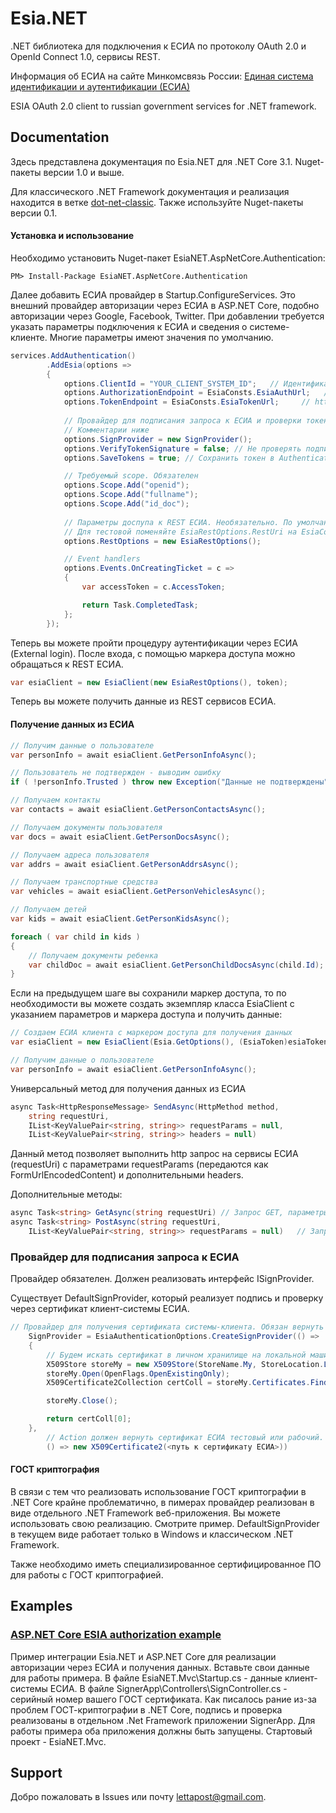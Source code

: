 # Esia.NET
.NET библиотека для подключения к ЕСИА по протоколу OAuth 2.0 и OpenId Connect 1.0, сервисы REST.

Информация об ЕСИА на сайте Минкомсвязь России: [Единая система идентификации и аутентификации (ЕСИА)](http://minsvyaz.ru/ru/activity/directions/13/#section-description)

ESIA OAuth 2.0 client to russian government services for .NET framework.

## Documentation
Здесь представлена документация по Esia.NET для .NET Core 3.1. Nuget-пакеты версии 1.0 и выше.

Для классического .NET Framework документация и реализация находится в ветке [dot-net-classic](https://github.com/xeltan/EsiaNET/tree/dot-net-classic). Также используйте Nuget-пакеты версии 0.1. 

#### Установка и использование
Необходимо установить Nuget-пакет EsiaNET.AspNetCore.Authentication:
```
PM> Install-Package EsiaNET.AspNetCore.Authentication
```
Далее добавить ЕСИА провайдер в Startup.ConfigureServices.
Это внешний провайдер авторизации через ЕСИА в ASP.NET Core, подобно авторизации через Google, Facebook, Twitter.
 При добавлении требуется указать параметры подключения к ЕСИА и сведения о системе-клиенте. Многие параметры имеют значения по умолчанию.
```C#
services.AddAuthentication()
        .AddEsia(options =>
        {
            options.ClientId = "YOUR_CLIENT_SYSTEM_ID";   // Идентификатор вашей систему. Обязателен
            options.AuthorizationEndpoint = EsiaConsts.EsiaAuthUrl;   // Адрес перенаправления на страницу предоставления прав доступа в ЕСИА - либо тестовый, либо рабочий. По умолчанию - рабочий https://esia.gosuslugi.ru/aas/oauth2/ac
            options.TokenEndpoint = EsiaConsts.EsiaTokenUrl;     // https-адрес ЕСИА для получения маркера доступа - либо тестовый, либо рабочий. По умолчанию - рабочий https://esia.gosuslugi.ru/aas/oauth2/te
            
            // Провайдер для подписания запроса к ЕСИА и проверки токена. Обязателен
            // Комментарии ниже
            options.SignProvider = new SignProvider();
            options.VerifyTokenSignature = false; // Не проверять подпись возвращемого токена, по умолчанию - false
            options.SaveTokens = true; // Сохранить токен в AuthenticationProperties, см. официальную документацию по AspNet Core

            // Требуемый scope. Обязателен
            options.Scope.Add("openid");
            options.Scope.Add("fullname");
            options.Scope.Add("id_doc");
            
            // Параметры доспупа к REST ЕСИА. Необязательно. По умолчанию использует параметры продуктовой среды.
            // Для тестовой поменяйте EsiaRestOptions.RestUri на EsiaConsts.EsiaRestTestUrl
            options.RestOptions = new EsiaRestOptions();

            // Event handlers
            options.Events.OnCreatingTicket = c =>
            {
                var accessToken = c.AccessToken;

                return Task.CompletedTask;
            };
        });

```
Теперь вы можете пройти процедуру аутентификации через ЕСИА (External login).
После входа, с помощью маркера доступа можно обращаться к REST ЕСИА.
```C#
var esiaClient = new EsiaClient(new EsiaRestOptions(), token);
```
Теперь вы можете получить данные из REST сервисов ЕСИА.

#### Получение данных из ЕСИА
```C#
// Получим данные о пользователе
var personInfo = await esiaClient.GetPersonInfoAsync();

// Пользователь не подтвержден - выводим ошибку
if ( !personInfo.Trusted ) throw new Exception("Данные не подтверждены");

// Получаем контакты
var contacts = await esiaClient.GetPersonContactsAsync();

// Получаем документы пользователя
var docs = await esiaClient.GetPersonDocsAsync();

// Получаем адреса пользователя
var addrs = await esiaClient.GetPersonAddrsAsync();

// Получаем транспортные средства
var vehicles = await esiaClient.GetPersonVehiclesAsync();

// Получаем детей
var kids = await esiaClient.GetPersonKidsAsync();

foreach ( var child in kids )
{
    // Получаем документы ребенка
    var childDoc = await esiaClient.GetPersonChildDocsAsync(child.Id);
}
```
Если на предыдущем шаге вы сохранили маркер доступа, то по необходимости вы можете создать экземпляр класса EsiaClient с указанием параметров и маркера доступа и получить данные:
```C#
// Создаем ЕСИА клиента с маркером доступа для получения данных
var esiaClient = new EsiaClient(Esia.GetOptions(), (EsiaToken)esiaToken);

// Получим данные о пользователе
var personInfo = await esiaClient.GetPersonInfoAsync();
```
Универсальный метод для получения данных из ЕСИА
```C#
async Task<HttpResponseMessage> SendAsync(HttpMethod method,
    string requestUri,
    IList<KeyValuePair<string, string>> requestParams = null,
    IList<KeyValuePair<string, string>> headers = null)
```
Данный метод позволяет выполнить http запрос на сервисы ЕСИА (requestUri) с параметрами requestParams (передаются как FormUrlEncodedContent) и дополнительными headers.

Дополнительные методы:
```C#
async Task<string> GetAsync(string requestUri) // Запрос GET, параметры в uri
async Task<string> PostAsync(string requestUri,
    IList<KeyValuePair<string, string>> requestParams = null)   // Запрос POST, параметры FormUrlEncodedContent
```
### Провайдер для подписания запроса к ЕСИА

Провайдер обязателен. Должен реализовать интерфейс ISignProvider.

Существует DefaultSignProvider, который реализует подпись и проверку через сертификат клиент-системы ЕСИА.
```C#
// Провайдер для получения сертификата системы-клиента. Обязан вернуть сертификат. В данном примере сертификат ищется на локальной машине по серийному номеру. Обязателен
    SignProvider = EsiaAuthenticationOptions.CreateSignProvider(() =>
    {
        // Будем искать сертификат в личном хранилище на локальной машине
        X509Store storeMy = new X509Store(StoreName.My, StoreLocation.LocalMachine);
        storeMy.Open(OpenFlags.OpenExistingOnly);
        X509Certificate2Collection certColl = storeMy.Certificates.Find(X509FindType.FindBySerialNumber, "SERIAL_ID", false);

        storeMy.Close();

        return certColl[0];
    },
        // Action должен вернуть сертификат ЕСИА тестовый или рабочий. В данном примере ищем сертификат по его пути, указанном в конфигурационном файле
        () => new X509Certificate2(<путь к сертификату ЕСИА>))
```
#### ГОСТ криптография
В связи с тем что реализовать использование ГОСТ криптографии в .NET Core крайне проблематично, в пимерах провайдер реализован в виде отдельного .NET Framework веб-приложения.
Вы можете использовать свою реализацию. Смотрите пример.
DefaultSignProvider в текущем виде работает только в Windows и классическом .NET Framework.

Также необходимо иметь специализированное сертифицированное ПО для работы с ГОСТ криптографией.
## Examples
### [ASP.NET Core ESIA authorization example](https://github.com/xeltan/EsiaNET/tree/master/examples/ESIA.AspNetIdentityExample)

Пример интеграции Esia.NET и ASP.NET Core для реализации авторизации через ЕСИА и получения данных.
Вставьте свои данные для работы примера. В файле EsiaNET.Mvc\Startup.cs - данные клиент-системы ЕСИА. В файле SignerApp\Controllers\SignController.cs - серийный номер вашего ГОСТ сертификата.
Как писалось рание из-за проблем ГОСТ-криптографии в .NET Core, подпись и проверка реализованы в отдельном .Net Framework приложении SignerApp. Для работы примера оба приложения должны быть запущены.
Стартовый проект - EsiaNET.Mvc.

## Support
Добро пожаловать в Issues или почту lettapost@gmail.com.
